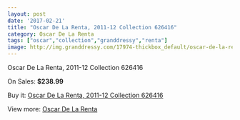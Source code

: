 ```yaml
---
layout: post
date: '2017-02-21'
title: "Oscar De La Renta, 2011-12 Collection 626416"
category: Oscar De La Renta
tags: ["oscar","collection","granddressy","renta"]
image: http://img.granddressy.com/17974-thickbox_default/oscar-de-la-renta-2011-12-collection-626416.jpg
---
```

Oscar De La Renta, 2011-12 Collection 626416

On Sales: **$238.99**
<a href="https://www.granddressy.com/en/oscar-de-la-renta/16957-oscar-de-la-renta-2011-12-collection-626416.html"><amp-img layout="responsive" width="600" height="600" src="//img.granddressy.com/17974-thickbox_default/oscar-de-la-renta-2011-12-collection-626416.jpg" alt="Oscar De La Renta, 2011-12 Collection 626416 0" /></a>

Buy it: [Oscar De La Renta, 2011-12 Collection 626416](https://www.granddressy.com/en/oscar-de-la-renta/16957-oscar-de-la-renta-2011-12-collection-626416.html "Oscar De La Renta, 2011-12 Collection 626416")

View more: [Oscar De La Renta](https://www.granddressy.com/en/90-oscar-de-la-renta "Oscar De La Renta")
